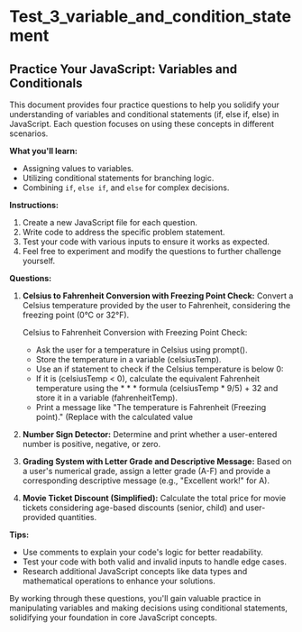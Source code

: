 # Test_3_variable_and_condition_statement

## Practice Your JavaScript: Variables and Conditionals

This document provides four practice questions to help you solidify your understanding of variables and conditional statements (if, else if, else) in JavaScript. Each question focuses on using these concepts in different scenarios.

**What you'll learn:**

* Assigning values to variables.
* Utilizing conditional statements for branching logic.
* Combining `if`, `else if`, and `else` for complex decisions.

**Instructions:**

1. Create a new JavaScript file for each question.
2. Write code to address the specific problem statement.
3. Test your code with various inputs to ensure it works as expected.
4. Feel free to experiment and modify the questions to further challenge yourself.

**Questions:**

1. **Celsius to Fahrenheit Conversion with Freezing Point Check:**
   Convert a Celsius temperature provided by the user to Fahrenheit, considering the freezing point (0°C or 32°F).

   Celsius to Fahrenheit Conversion with Freezing Point Check:

   * Ask the user for a temperature in Celsius using prompt().
   * Store the temperature in a variable (celsiusTemp).
   * Use an if statement to check if the Celsius temperature is below 0:
   * If it is (celsiusTemp < 0), calculate the equivalent Fahrenheit temperature using the * * * formula (celsiusTemp * 9/5) + 32 and store it in a variable (fahrenheitTemp).
    *  Print a message like "The temperature is <freezingPointInFahrenheit> Fahrenheit (Freezing point)." (Replace <freezingPointInFahrenheit> with the calculated value


2. **Number Sign Detector:**
   Determine and print whether a user-entered number is positive, negative, or zero.
3. **Grading System with Letter Grade and Descriptive Message:**
   Based on a user's numerical grade, assign a letter grade (A-F) and provide a corresponding descriptive message (e.g., "Excellent work!" for A).
4. **Movie Ticket Discount (Simplified):**
   Calculate the total price for movie tickets considering age-based discounts (senior, child) and user-provided quantities.

**Tips:**

* Use comments to explain your code's logic for better readability.
* Test your code with both valid and invalid inputs to handle edge cases.
* Research additional JavaScript concepts like data types and mathematical operations to enhance your solutions.

By working through these questions, you'll gain valuable practice in manipulating variables and making decisions using conditional statements, solidifying your foundation in core JavaScript concepts.